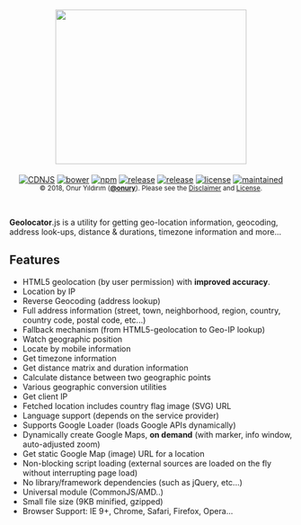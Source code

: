 <h1 align="center">
    <a href="https://github.com/onury/geolocator">
        <img width="340" height="275" src="https://raw.github.com/onury/geolocator/master/geolocator-logo.png" />
    </a>
</h1>

<p align="center">
<a href="https://cdnjs.com/libraries/geolocator"><img src="https://img.shields.io/cdnjs/v/geolocator.svg?style=flat-square" alt="CDNJS" /></a>
<a href="https://github.com/onury/geolocator"><img src="https://img.shields.io/bower/v/geolocator.svg?style=flat-square" alt="bower" /></a>
<a href="https://www.npmjs.com/package/geolocator"><img src="http://img.shields.io/npm/v/geolocator.svg?style=flat-square" alt="npm" /></a>
<a href="https://github.com/onury/geolocator"><img src="https://img.shields.io/github/release/onury/geolocator.svg?style=flat-square" alt="release" /></a>
<a href="https://david-dm.org/onury/geolocator"><img src="https://david-dm.org/onury/geolocator.svg?style=flat-square" alt="release" /></a>
<a href="https://github.com/onury/geolocator/blob/master/LICENSE"><img src="http://img.shields.io/npm/l/geolocator.svg?style=flat-square" alt="license" /></a>
<a href="https://github.com/onury/geolocator/graphs/commit-activity"><img src="https://img.shields.io/maintenance/yes/2018.svg?style=flat-square" alt="maintained" /></a>
<br />
<sub>© 2018, Onur Yıldırım (<b><a href="https://github.com/onury">@onury</a></b>). Please see the <a href="https://github.com/onury/geolocator/blob/master/DISCLAIMER">Disclaimer</a> and <a href="https://github.com/onury/geolocator/blob/master/LICENSE">License</a>.</sub>
</p>
<br />

**Geolocator**.js is a utility for getting geo-location information, geocoding, address look-ups, distance & durations, timezone information and more...

## Features

 - HTML5 geolocation (by user permission) with **improved accuracy**.
 - Location by IP
 - Reverse Geocoding (address lookup)
 - Full address information (street, town, neighborhood, region, country, country code, postal code, etc...)
 - Fallback mechanism (from HTML5-geolocation to Geo-IP lookup)
 - Watch geographic position
 - Locate by mobile information
 - Get timezone information
 - Get distance matrix and duration information
 - Calculate distance between two geographic points
 - Various geographic conversion utilities
 - Get client IP
 - Fetched location includes country flag image (SVG) URL
 - Language support (depends on the service provider)
 - Supports Google Loader (loads Google APIs dynamically)
 - Dynamically create Google Maps, **on demand** (with marker, info window, auto-adjusted zoom)
 - Get static Google Map (image) URL for a location
 - Non-blocking script loading (external sources are loaded on the fly without interrupting page load)
 - No library/framework dependencies (such as jQuery, etc...)
 - Universal module (CommonJS/AMD..)
 - Small file size (9KB minified, gzipped)
 - Browser Support: IE 9+, Chrome, Safari, Firefox, Opera...

